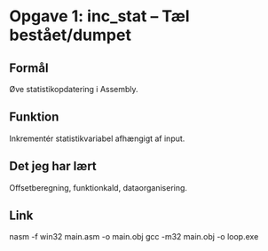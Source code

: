 # Opgave 1: inc_stat – Tæl bestået/dumpet

## Formål
Øve statistikopdatering i Assembly.

## Funktion
Inkrementér statistikvariabel afhængigt af input.

## Det jeg har lært
Offsetberegning, funktionkald, dataorganisering.

## Link
nasm -f win32 main.asm -o main.obj
gcc -m32 main.obj -o loop.exe
